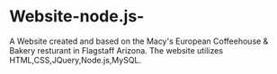 # Website-node.js-

A Website created and based on the Macy's European Coffeehouse & Bakery resturant in Flagstaff Arizona. The website utilizes HTML,CSS,JQuery,Node.js,MySQL.

